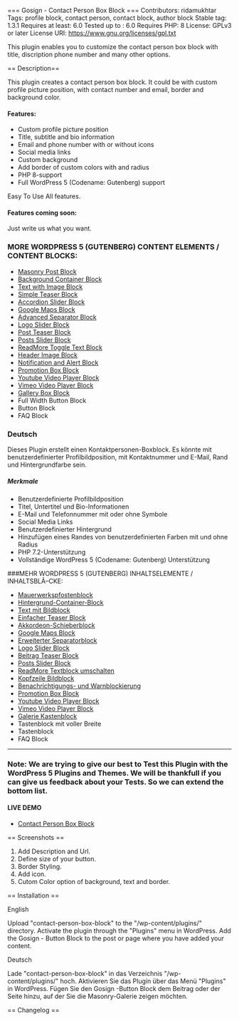 === Gosign - Contact Person Box Block ===
Contributors: ridamukhtar
Tags: profile block, contact person, contact block, author block
Stable tag: 1.3.1
Requires at least: 6.0
Tested up to : 6.0
Requires PHP: 8
License: GPLv3 or later
License URI: https://www.gnu.org/licenses/gpl.txt

This plugin enables you to customize the contact person box block with title, discription phone number and many other options.

== Description==

This plugin creates a contact person box block. It could be with custom profile picture position, with contact number and email, border and background color.


#### Features:


- Custom profile picture position
- Title, subtitle and bio information
- Email and phone number with or without icons
- Social media links
- Custom background
- Add border of custom colors with and radius
- PHP 8-support
- Full WordPress 5 (Codename: Gutenberg) support


Easy To Use All features.


#### Features coming soon:


Just write us what you want.

### MORE WORDPRESS 5 (GUTENBERG) CONTENT ELEMENTS / CONTENT BLOCKS:

- [Masonry Post Block](https://wordpress.org/plugins/gosign-masonry-post-block/)
- [Background Container Block](https://wordpress.org/plugins/gosign-background-container/)
- [Text with Image Block](https://wordpress.org/plugins/gosign-text-with-image-block/)
- [Simple Teaser Block](https://wordpress.org/plugins/gosign-simple-teaser-block/)
- [Accordion Slider Block](https://wordpress.org/plugins/gosign-accordion-slider-block/)
- [Google Maps Block](https://wordpress.org/plugins/gosign-google-maps-block/)
- [Advanced Separator Block](https://wordpress.org/plugins/gosign-advanced-separator-block/)
- [Logo Slider Block](https://wordpress.org/plugins/gosign-logo-slider-block/)
- [Post Teaser Block](https://wordpress.org/plugins/gosign-post-teaser-block/)
- [Posts Slider Block](https://wordpress.org/plugins/gosign-posts-slider-block/)
- [ReadMore Toggle Text Block](https://wordpress.org/plugins/gosign-readmore-toggle-text-block/)
- [Header Image Block](https://wordpress.org/plugins/gosign-header-image-block/)
- [Notification and Alert Block](https://wordpress.org/plugins/gosign-notification-and-alert-block/)
- [Promotion Box Block](https://wordpress.org/plugins/gosign-promo-box-block/)
- [Youtube Video Player Block](https://wordpress.org/plugins/gosign-youtube-video-player-block/)
- [Vimeo Video Player Block](https://wordpress.org/plugins/gosign-vimeo-video-player-block/)
- [Gallery Box Block](https://wordpress.org/plugins/gosign-gallery-box-block/)
- Full Width Button Block
- Button Block
- FAQ Block

### Deutsch

Dieses Plugin erstellt einen Kontaktpersonen-Boxblock. Es könnte mit benutzerdefinierter Profilbildposition, mit Kontaktnummer und E-Mail, Rand und Hintergrundfarbe sein.

##### Merkmale

- Benutzerdefinierte Profilbildposition
- Titel, Untertitel und Bio-Informationen
- E-Mail und Telefonnummer mit oder ohne Symbole
- Social Media Links
- Benutzerdefinierter Hintergrund
- Hinzufügen eines Randes von benutzerdefinierten Farben mit und ohne Radius
- PHP 7.2-Unterstützung
- Vollständige WordPress 5 (Codename: Gutenberg) Unterstützung

###MEHR WORDPRESS 5 (GUTENBERG) INHALTSELEMENTE / INHALTSBLÃ–CKE:

- [Mauerwerkspfostenblock](https://wordpress.org/plugins/gosign-masonry-post-block/)
- [Hintergrund-Container-Block](https://wordpress.org/plugins/gosign-background-container/)
- [Text mit Bildblock](https://wordpress.org/plugins/gosign-text-with-image-block/)
- [Einfacher Teaser Block](https://wordpress.org/plugins/gosign-simple-teaser-block/)
- [Akkordeon-Schieberblock](https://wordpress.org/plugins/gosign-accordion-slider-block/)
- [Google Maps Block](https://wordpress.org/plugins/gosign-google-maps-block/)
- [Erweiterter Separatorblock](https://wordpress.org/plugins/gosign-advanced-separator-block/)
- [Logo Slider Block](https://wordpress.org/plugins/gosign-logo-slider-block/)
- [Beitrag Teaser Block](https://wordpress.org/plugins/gosign-post-teaser-block/)
- [Posts Slider Block](https://wordpress.org/plugins/gosign-posts-slider-block/)
- [ReadMore Textblock umschalten](https://wordpress.org/plugins/gosign-readmore-toggle-text-block/)
- [Kopfzeile Bildblock](https://wordpress.org/plugins/gosign-header-image-block/)
- [Benachrichtigungs- und Warnblockierung](https://wordpress.org/plugins/gosign-notification-and-alert-block/)
- [Promotion Box Block](https://wordpress.org/plugins/gosign-promo-box-block/)
- [Youtube Video Player Block](https://wordpress.org/plugins/gosign-youtube-video-player-block/)
- [Vimeo Video Player Block](https://wordpress.org/plugins/gosign-vimeo-video-player-block/)
- [Galerie Kastenblock](https://wordpress.org/plugins/gosign-gallery-box-block/)
- Tastenblock mit voller Breite
- Tastenblock
- FAQ Block

---

### Note: We are trying to give our best to Test this Plugin with the WordPress 5 Plugins and Themes. We will be thankfull if you can give us feedback about your Tests. So we can extend the bottom list.


#### LIVE DEMO

- [Contact Person Box Block](https://www.gosign.de/plugins/gosign-button-block/)

== Screenshots ==

1. Add Description and Url.
2. Define size of your button.
3. Border Styling.
4. Add icon.
5. Cutom Color option of background, text and border.

== Installation ==


English


Upload \"contact-person-box-block\" to the \"/wp-content/plugins/\" directory.
Activate the plugin through the \"Plugins\" menu in WordPress.
Add the Gosign - Button Block to the post or page where you have added your content.

Deutsch

Lade \"contact-person-box-block\" in das Verzeichnis \"/wp-content/plugins/\" hoch.
Aktivieren Sie das Plugin über das Menü \"Plugins\" in WordPress.
Fügen Sie den Gosign -Button Block dem Beitrag oder der Seite hinzu, auf der Sie die Masonry-Galerie zeigen möchten.

== Changelog ==